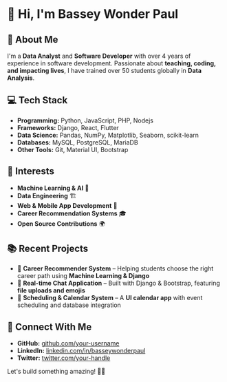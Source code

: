 # 👋 Hi, I'm Bassey Wonder Paul  

## 🚀 About Me  
I'm a **Data Analyst** and **Software Developer** with over 4 years of experience in software development. Passionate about **teaching, coding, and impacting lives**, I have trained over 50 students globally in **Data Analysis**.  

## 💻 Tech Stack  
- **Programming:** Python, JavaScript, PHP, Nodejs  
- **Frameworks:** Django, React, Flutter  
- **Data Science:** Pandas, NumPy, Matplotlib, Seaborn, scikit-learn  
- **Databases:** MySQL, PostgreSQL, MariaDB  
- **Other Tools:** Git, Material UI, Bootstrap  

## 🎯 Interests  
- **Machine Learning & AI** 🤖  
- **Data Engineering** 🏗️  
- **Web & Mobile App Development** 📱  
- **Career Recommendation Systems** 🎓  
- **Open Source Contributions** 🌍  

## 📚 Recent Projects  
- 🏫 **Career Recommender System** – Helping students choose the right career path using **Machine Learning & Django**  
- 💬 **Real-time Chat Application** – Built with Django & Bootstrap, featuring **file uploads and emojis**  
- 📅 **Scheduling & Calendar System** – A **UI calendar app** with event scheduling and database integration  

## 📢 Connect With Me  
- **GitHub:** [github.com/your-username](https://github.com/your-username)  
- **LinkedIn:** [linkedin.com/in/basseywonderpaul](https://linkedin.com/in/basseywonderpaul)  
- **Twitter:** [twitter.com/your-handle](https://twitter.com/your-handle)  

Let's build something amazing! 🚀✨
